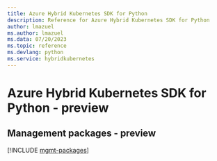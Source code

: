 ```yaml
---
title: Azure Hybrid Kubernetes SDK for Python
description: Reference for Azure Hybrid Kubernetes SDK for Python
author: lmazuel
ms.author: lmazuel
ms.data: 07/20/2023
ms.topic: reference
ms.devlang: python
ms.service: hybridkubernetes
---
```

# Azure Hybrid Kubernetes SDK for Python - preview

## Management packages - preview
[!INCLUDE [mgmt-packages](hybrid-kubernetes-mgmt-index.md)]